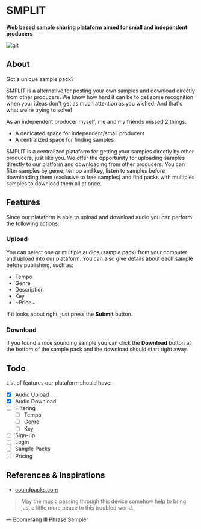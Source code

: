 # SMPLIT
**Web based sample sharing plataform aimed for small and independent producers**

![git](https://github.com/user-attachments/assets/c5e0a91b-1fc6-4dea-b46a-b313126cc0e0)

## About
Got a unique sample pack?

SMPLIT is a alternative for posting your own samples and download directly from other producers. We know how hard it can be to get some recognition when your ideas don't get as much attention as you wished. And that's what we're trying to solve!

As an independent producer myself, me and my friends missed 2 things:

- A dedicated space for independent/small producers
- A centralized space for finding samples

SMPLIT is a centralized plataform for getting your samples directly by other producers, just like you. We offer the opportunity for uploading samples directly to our platform and downloading from other producers. You can filter samples by genre, tempo and key, listen to samples before downloading them (exclusive to free samples) and find packs with multiples samples to download them all at once.

## Features

Since our plataform is able to upload and download audio you can perform the following actions:

### Upload

You can select one or multiple audios (sample pack) from your computer and upload into our plataform. You can also give details about each sample before publishing, such as:
- Tempo
- Genre
- Description
- Key
- ~Price~

If it looks about right, just press the **Submit** button.

### Download

If you found a nice sounding sample you can click the **Download** button at the bottom of the sample pack and the download should start right away.

## Todo

List of features our plataform should have:

- [x] Audio Upload
- [x] Audio Download
- [ ] Filtering
  - [ ] Tempo
  - [ ] Genre
  - [ ] Key
- [ ] Sign-up
- [ ] Login
- [ ] Sample Packs
- [ ] Pricing

## References & Inspirations
- [soundpacks.com](https://soundpacks.com/)
> May the music passing through this device somehow help to bring just a little more peace to this troubled world.

— Boomerang III Phrase Sampler
